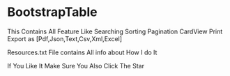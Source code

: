 # BootstrapTable

This Contains All Feature Like Searching Sorting Pagination CardView  Print Export as [Pdf,Json,Text,Csv,Xml,Excel]

Resources.txt File contains All info about How I do It

If You Like It Make Sure You Also Click The Star
